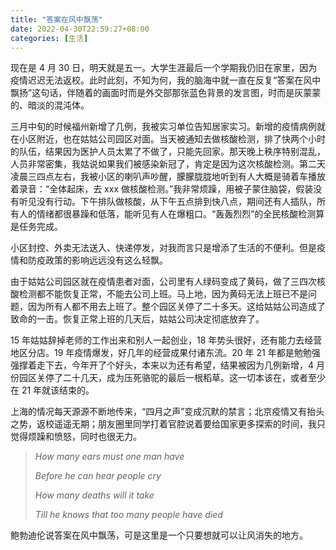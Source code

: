 ```yaml
---
title: "答案在风中飘荡"
date: 2022-04-30T22:59:27+08:00
categories: [生活]
---
```


现在是 4 月 30 日，明天就是五一。大学生涯最后一个学期我仍旧在家里，因为疫情迟迟无法返校。此时此刻，不知为何，我的脑海中就一直在反复“答案在风中飘扬”这句话，伴随着的画面时而是外交部那张蓝色背景的发言图，时而是灰蒙蒙的、暗淡的混沌体。

<!--more-->

三月中旬的时候福州新增了几例，我被实习单位告知居家实习。新增的疫情病例就在小区附近，也在姑姑公司园区对面。当天被通知去做核酸检测，排了快两个小时的队伍，结果因为医护人员太累了不做了，只能先回家。那天晚上秩序特别混乱，人员非常密集，我姑说如果我们被感染新冠了，肯定是因为这次核酸检测。第二天凌晨三四点左右，我被小区的喇叭声吵醒，朦朦胧胧地听到有人大概是骑着车播放着录音：“全体起床，去 xxx 做核酸检测。”我非常烦躁，用被子蒙住脑袋，假装没有听见没有行动。下午排队做核酸，从下午五点排到快八点，期间还有人插队，所有人的情绪都很暴躁和低落，能听见有人在爆粗口。“轰轰烈烈”的全民核酸检测算是任务完成。

小区封控、外卖无法送入、快递停发，对我而言只是增添了生活的不便利。但是疫情和防疫政策的影响远远没有这么轻飘。

由于姑姑公司园区就在疫情患者对面，公司里有人绿码变成了黄码，做了三四次核酸检测都不能恢复正常，不能去公司上班。马上地，因为黄码无法上班已不是问题，因为所有人都不用去上班了。整个园区关停了二十多天。这给姑姑公司造成了致命的一击。恢复正常上班的几天后，姑姑公司决定彻底放弃了。

15 年姑姑辞掉老师的工作出来和别人一起创业，18 年势头很好，还有能力去经营地区分店。19 年疫情爆发，好几年的经营成果付诸东流。20 年 21 年都是勉勉强强撑着走下去，今年开了个好头，本来以为还有希望，结果被因为几例新增，4 月份园区关停了二十几天，成为压死骆驼的最后一根稻草。这一切本该在，或者至少在 21 年就该结束的。

上海的情况每天源源不断地传来，“四月之声”变成沉默的禁言；北京疫情又有抬头之势，返校遥遥无期；朋友圈里同学打着官腔说着要给国家更多探索的时间，我只觉得烦躁和愤怒，同时也很无力。

>*How many ears must one man have*
>
>*Before he can hear people cry*
>
>*How many deaths will it take*
>
>*Till he knows that too many people have died*

鲍勃迪伦说答案在风中飘荡，可是这里是一个只要想就可以让风消失的地方。